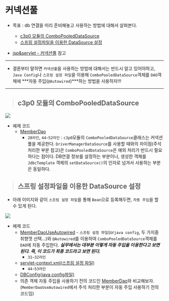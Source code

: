# 커넥션풀

+ 목표 : db 연결을 미리 준비해놓고 사용하는 방법에 대해서 살펴본다.
    + [c3p0 모듈의 ComboPooledDataSource]()
    + [스프링 설정파일을 이용한 DataSource 설정]()

+ [jsp&servlet - 커넥션풀](https://github.com/journeytorainbow/JSP_Servlet_study_note/blob/master/%EC%BB%A4%EB%84%A5%EC%85%98%ED%92%80/%EB%A9%94%EB%AA%A8.md) 참고

---
 + 결론부터 말하면 `커넥션풀`을 사용하는 방법에 대해서는 반드시 알고 있어야하고, `Java Config`나 `스프링 설정 파일`을 이용해 `ComboPooledDataSource`객체를 `DAO`객체에 ***자동 주입(`@Autowired`)***하는 방법을 사용하자!!!
---

> ## c3p0 모듈의 ComboPooledDataSource

<img src="img1">

+ 예제 코드
    + [MemberDao]()
        + `28라인`, `44~52라인` : `c3p0`모듈의 `ComboPooledDataSource`클래스는 커넥션풀을 제공한다. `DriverManagerDataSource`를 사용할 때와의 차이점(주석처리한 부분 참고)은 `ComboPooledDataSource`은 예외 처리가 반드시 필요하다는 점이다. DB연결 정보를 설정하는 부분이나, 생성한 객체를 `JdbcTemplate` 객체의 `setDataSource()`의 인자로 넘겨서 사용하는 부분은 동일하다.

> ## 스프링 설정파일을 이용한 DataSource 설정

+ 아래 이미지와 같이 `스프링 설정 파일`을 통해 `Bean`으로 등록해두면, `자동 주입`을 할 수 있게 된다.

<img src="img2">

+ 예제 코드 
    + [MemberDaoUseAutowired]() - `스프링 설정 파일`(or`java config`, 두 가지중 취향껏 선택...)와 `@Autowired`를 이용하여 `ComboPooledDataSource`객체를 `DAO`에 자동 주입한다. ***실무에서는 대부분 이렇게 자동 주입을 이용한다고 보면된다. 즉, 이 코드가 최종 코드라고 보면 된다.***
        + `31~32라인`
    + [servlet-context.xml(스프링 설정 파일)]()
        + `44~53라인`
    + [DBConfig(java config파일)]()
    + 의존 객체 자동 주입을 사용하기 전의 코드인 [MemberDao]()와 비교해보자. (`MemberDaoUseAutowired`에서 주석 처리한 부분이 자동 주입 사용하기 전의 코드임)